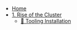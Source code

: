 * [Home](/)
* [1. Rise of the Cluster ](1-the-rise-of-the-cluster/README.md)
  * [🚀 Tooling Installation](1-the-rise-of-the-cluster/1-tooling-installation.md)